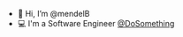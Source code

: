 - 👋 Hi, I’m @mendelB
- 💻 I'm a Software Engineer [@DoSomething](https://github.com/DoSomething)

<!---
mendelB/mendelB is a ✨ special ✨ repository because its `README.md` (this file) appears on your GitHub profile.
You can click the Preview link to take a look at your changes.
--->
